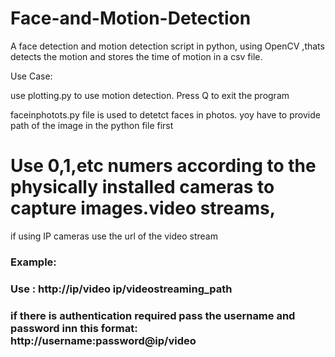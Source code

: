 # Face-and-Motion-Detection
A face detection and motion detection script in python, using OpenCV ,thats detects the motion and stores the time of motion in a csv file.

Use Case:

use plotting.py to use motion detection.
Press Q to exit the program

faceinphotots.py file is used to detetct faces in photos. yoy have to provide path of the image in the python file first


# Use 0,1,etc numers according to the physically installed cameras to capture images.video streams,
if using IP cameras use the url of the video stream
### Example:
### Use : http://ip/video  ip/videostreaming_path
### if there is authentication required pass the username and password inn this format: http://username:password@ip/video
